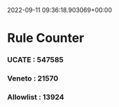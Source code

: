 2022-09-11 09:36:18.903069+00:00
# Rule Counter 
 ### UCATE : 547585

 ### Veneto : 21570

 ### Allowlist : 13924